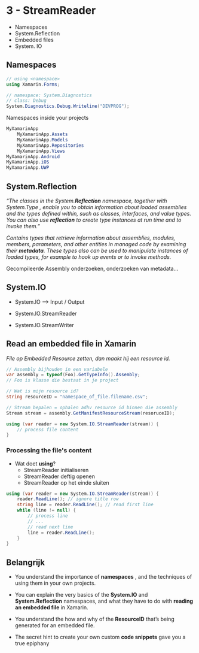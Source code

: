 # 3 - StreamReader
- Namespaces
- System.Reflection
- Embedded files
- System. IO

## Namespaces
```csharp
// using <namespace>
using Xamarin.Forms;

// namespace: System.Diagnostics
// class: Debug
System.Diagnostics.Debug.Writeline("DEVPROG");
```
Namespaces inside your projects
```csharp
MyXamarinApp
	MyXamarinApp.Assets
	MyXamarinApp.Models
	MyXamarinApp.Repositories
	MyXamarinApp.Views
MyXamarinApp.Android
MyXamarinApp.iOS
MyXamarinApp.UWP
```

## System.Reflection
*“The classes in the System.**Reflection** namespace, together with System.Type , enable you to obtain information about loaded assemblies and the types defined within, such as classes, interfaces, and value types. You can also use **reflection** to create type instances at run time and to invoke them.”*

*Contains types that retrieve information about assemblies, modules, members, parameters, and other entities in managed code by examining their **metadata**. These types also can be used to manipulate instances of loaded types, for example to hook up events or to invoke methods.*

Gecompileerde Assembly onderzoeken, onderzoeken van metadata...

## System.IO
- System.IO --> Input / Output
+ System.IO.StreamReader
- System.IO.StreamWriter

## Read an embedded file in Xamarin
*File op Embedded Resource zetten, dan maakt hij een resource id.*

```csharp
// Assembly bijhouden in een variabele
var assembly = typeof(Foo).GetTypeInfo().Assembly;
// Foo is klasse die bestaat in je project

// Wat is mijn resource id?
string resourceID = "namespace_of_file.filename.csv";

// Stream bepalen = ophalen adhv resource id binnen die assembly
Stream stream = assembly.GetManifestResourceStream(resoruceID);

using (var reader = new System.IO.StreamReader(stream)) {
	// process file content
}

```

### Processing the file's content
- Wat doet **using**?
  - StreamReader initialiseren
  - StreamReader deftig openen
  - StreamReader op het einde sluiten
```csharp
using (var reader = new System.IO.StreamReader(stream)) {
	reader.ReadLine(); // ignore title row
	string line = reader.ReadLine(); // read first line
	while (line != null) {
		// process line
		// ...
		// read next line
		line = reader.ReadLine();
	}
}
```

## Belangrijk
- You understand the importance of **namespaces** , and
the techniques of using them in your own projects.
+ You can explain the very basics of the **System.IO** and
**System.Reflection** namespaces, and what they have to
do with **reading an embedded file** in Xamarin.
- You understand the how and why of the **ResourceID**
that’s being generated for an embedded file.
+ The secret hint to create your own custom
**code snippets** gave you a true epiphany
<!--stackedit_data:
eyJoaXN0b3J5IjpbLTc2NTQ3MDEyOF19
-->